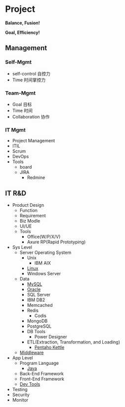 # Project

**Balance, Fusion!**

**Goal, Efficiency!**


## Management

### Self-Mgmt

- self-control 自控力
- Time 时间掌控力

### Team-Mgmt

- Goal 目标
- Time 时间
- Collaboration 协作

### IT Mgmt

- Project Management
- ITIL
- Scrum
- DevOps
- Tools
  - board
  - JIRA
    - Redmine


## IT R&D

- Product Design
  - Function
  - Requirement
  - Biz Modle
  - UI/UE
  - Tools
    - Office(W/P/X/V)
    - Axure RP(Rapid Prototyping)
- Sys Level
  - Server Operating System
    - Unix
      - IBM AIX
    - [Linux](https://github.com/shawn0915/linux-study)
    - Windows Server
  - Data
    - [MySQL](https://github.com/shawn0915/mysql-study)
    - [Oracle](https://github.com/shawn0915/oracle-study)
	- SQL Server
	- IBM DB2
    - Memcached
    - Redis
      - Codis
    - MongoDB
    - PostgreSQL
    - DB Tools
      - Power Designer
    - ETL(Extraction, Transformation, and Loading)
      - [Pentaho Kettle](https://github.com/pentaho/pentaho-kettle)
  - [Middleware](https://github.com/shawn0915/middleware-study)
- App Level
  - Program Language
    - [Java](https://github.com/shawn0915/java-study)
  - Back-End Framework
  - Front-End Framework
  - [Dev Tools](https://github.com/shawn0915/dev-tool-study)
- Testing
- Security
- Monitor


